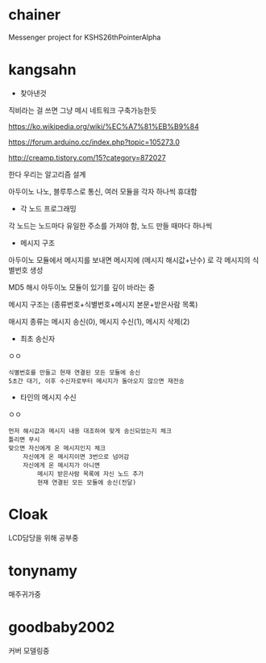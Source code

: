 # chainer
Messenger project for KSHS26thPointerAlpha

# kangsahn

- 찾아낸것

직비라는 걸 쓰면 그냥 메시 네트워크 구축가능한듯

https://ko.wikipedia.org/wiki/%EC%A7%81%EB%B9%84

https://forum.arduino.cc/index.php?topic=105273.0

http://creamp.tistory.com/15?category=872027


한다 우리는 알고리즘 설계

아두이노 나노, 블루투스로 통신, 여러 모듈을 각자 하나씩 휴대함

- 각 노드 프로그래밍

각 노드는 노드마다 유일한 주소를 가져야 함, 노드 만들 때마다 하나씩 

- 메시지 구조

아두이노 모듈에서 메시지를 보내면 메시지에 (메시지 해시값+난수) 로 각 메시지의 식별번호 생성

MD5 해시 아두이노 모듈이 있기를 깊이 바라는 중

메시지 구조는 (종류번호+식별번호+메시지 본문+받은사람 목록)

매시지 종류는 메시지 송신(0), 메시지 수신(1), 메시지 삭제(2)

- 최초 송신자

ㅇㅇ

	식별번호를 만들고 현재 연결된 모든 모듈에 송신
	5초간 대기, 이후 수신자로부터 메시지가 돌아오지 않으면 재전송

- 타인의 메시지 수신
	
ㅇㅇ

	먼저 해시값과 메시지 내용 대조하여 맞게 송신되었는지 체크
	틀리면 무시
	맞으면 자신에게 온 메시지인지 체크
		자신에게 온 메시지이면 3번으로 넘어감
		자신에게 온 메시지가 아니면 
			메시지 받은사람 목록에 자신 노드 추가
			현재 연결된 모든 모듈에 송신(전달)
	

# Cloak
LCD담당을 위해 공부중

# tonynamy
매주귀가중

# goodbaby2002
커버 모델링중

